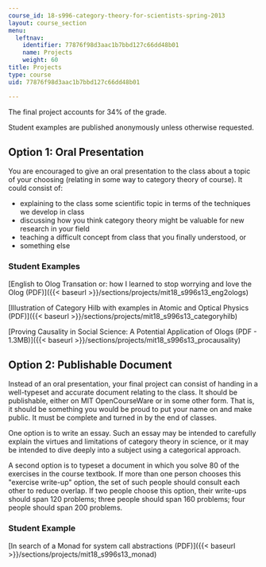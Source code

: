 ```yaml
---
course_id: 18-s996-category-theory-for-scientists-spring-2013
layout: course_section
menu:
  leftnav:
    identifier: 77876f98d3aac1b7bbd127c66dd48b01
    name: Projects
    weight: 60
title: Projects
type: course
uid: 77876f98d3aac1b7bbd127c66dd48b01

---
```


The final project accounts for 34% of the grade.

Student examples are published anonymously unless otherwise requested.

Option 1: Oral Presentation
---------------------------

You are encouraged to give an oral presentation to the class about a topic of your choosing (relating in some way to category theory of course). It could consist of:

*   explaining to the class some scientific topic in terms of the techniques we develop in class
*   discussing how you think category theory might be valuable for new research in your field
*   teaching a difficult concept from class that you finally understood, or
*   something else

### Student Examples

[English to Olog Transation or: how I learned to stop worrying and love the Olog (PDF)]({{< baseurl >}}/sections/projects/mit18_s996s13_eng2ologs)

[Illustration of Category Hilb with examples in Atomic and Optical Physics (PDF)]({{< baseurl >}}/sections/projects/mit18_s996s13_categoryhilb)

[Proving Causality in Social Science: A Potential Application of Ologs (PDF - 1.3MB)]({{< baseurl >}}/sections/projects/mit18_s996s13_procausality)

Option 2: Publishable Document
------------------------------

Instead of an oral presentation, your final project can consist of handing in a well-typeset and accurate document relating to the class. It should be publishable, either on MIT OpenCourseWare or in some other form. That is, it should be something you would be proud to put your name on and make public. It must be complete and turned in by the end of classes.

One option is to write an essay. Such an essay may be intended to carefully explain the virtues and limitations of category theory in science, or it may be intended to dive deeply into a subject using a categorical approach.

A second option is to typeset a document in which you solve 80 of the exercises in the course textbook. If more than one person chooses this "exercise write-up" option, the set of such people should consult each other to reduce overlap. If two people choose this option, their write-ups should span 120 problems; three people should span 160 problems; four people should span 200 problems.

### Student Example

[In search of a Monad for system call abstractions (PDF)]({{< baseurl >}}/sections/projects/mit18_s996s13_monad)